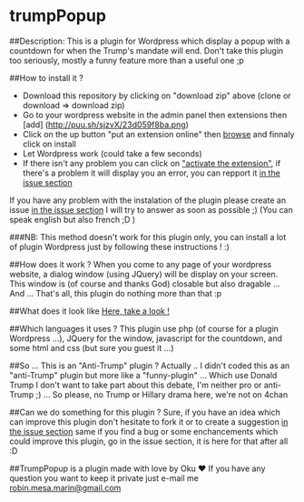 # trumpPopup

##Description:
This is a plugin for Wordpress which display a popup with a countdown for when the Trump's mandate will end. 
Don't take this plugin too seriously, mostly a funny feature more than a useful one ;p


##How to install it ?

- Download this repository by clicking on "download zip" above (clone or download => download zip)
- Go to your wordpress website in the admin panel then extensions then [add] (http://puu.sh/sjzvX/23d059f8ba.png)
- Click on the up button "put an extension online" then [browse](http://puu.sh/sjzAA/a72a59cd97.png) and finnaly click on install
- Let Wordpress work (could take a few seconds)
- If there isn't any problem you can click on ["activate the extension"](http://puu.sh/sjzFY/411fdd40a7.png), if there's a problem it will display you an error, you can repport it [in the issue section](https://github.com/Okuuu/trumpPopup/issues)


If you have any problem with the instalation of the plugin please create an issue [in the issue section](https://github.com/Okuuu/trumpPopup/issues) I will try to answer as soon as possible ;) (You can speak english but also french ;D )


###NB: This method doesn't work for this plugin only, you can install a lot of plugin Wordpress just by following these instructions ! :)


##How does it work ?
When you come to any page of your wordpress website, a dialog window (using JQuery) will be display on your screen. This window is (of course and thanks God) closable but also dragable ... And ... That's all, this plugin do nothing more than that :p

##What does it look like
[Here, take a look !](http://puu.sh/siWx9/97c45ed9f7.jpg)

##Which languages it uses ?
This plugin use php (of course for a plugin Wordpress ...), JQuery for the window, javascript for the countdown, and some html and css (but sure you guest it ...)

##So ... This is an "Anti-Trump" plugin ?
Actually .. I didn't coded this as an "anti-Trump" plugin but more like a "funny-plugin" ... Which use Donald Trump I don't want to take part about this debate, I'm neither pro or anti-Trump ;) ... So please, no Trump or Hillary drama here, we're not on 4chan 

##Can we do something for this plugin ?
Sure, if you have an idea which can improve this plugin don't hesitate to fork it or to create a suggestion [in the issue section](https://github.com/Okuuu/trumpPopup/issues) same if you find a bug or some enchancements which could improve this plugin, go in the issue section, it is here for that after all :D

##TrumpPopup is a plugin made with love by Oku ♥
If you have any question you want to keep it private just e-mail me [robin.mesa.marin@gmail.com](mailto:robin.mesa.marin@gmail.com)

